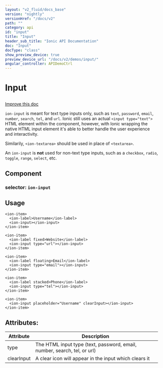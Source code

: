 ```yaml
---
layout: "v2_fluid/docs_base"
version: "nightly"
versionHref: "/docs/v2"
path: ""
category: api
id: "input"
title: "Input"
header_sub_title: "Ionic API Documentation"
doc: "Input"
docType: "class"
show_preview_device: true
preview_device_url: "/docs/v2/demos/input/"
angular_controller: APIDemoCtrl 
---
```










<h1 class="api-title">
<a class="anchor" name="input" href="#input"></a>

Input






</h1>

<a class="improve-v2-docs" href="http://github.com/driftyco/ionic/edit/2.0//src/components/input/input.ts#L12">
Improve this doc
</a>






<p><code>ion-input</code> is meant for text type inputs only, such as <code>text</code>,
<code>password</code>, <code>email</code>, <code>number</code>, <code>search</code>, <code>tel</code>, and <code>url</code>. Ionic
still uses an actual <code>&lt;input type=&quot;text&quot;&gt;</code> HTML element within the
component, however, with Ionic wrapping the native HTML input
element it&#39;s able to better handle the user experience and
interactivity.</p>
<p>Similarily, <code>&lt;ion-textarea&gt;</code> should be used in place of <code>&lt;textarea&gt;</code>.</p>
<p>An <code>ion-input</code> is <strong>not</strong> used for non-text type inputs, such as a
<code>checkbox</code>, <code>radio</code>, <code>toggle</code>, <code>range</code>, <code>select</code>, etc.</p>


<h2><a class="anchor" name="Component" href="#Component"></a>Component</h2>
<h3>selector: <code>ion-input</code></h3>
<!-- @usage tag -->

<h2><a class="anchor" name="usage" href="#usage"></a>Usage</h2>

<pre><code class="lang-html">&lt;ion-item&gt;
  &lt;ion-label&gt;Username&lt;/ion-label&gt;
  &lt;ion-input&gt;&lt;/ion-input&gt;
&lt;/ion-item&gt;

&lt;ion-item&gt;
  &lt;ion-label fixed&gt;Website&lt;/ion-label&gt;
  &lt;ion-input type=&quot;url&quot;&gt;&lt;/ion-input&gt;
&lt;/ion-item&gt;

&lt;ion-item&gt;
  &lt;ion-label floating&gt;Email&lt;/ion-label&gt;
  &lt;ion-input type=&quot;email&quot;&gt;&lt;/ion-input&gt;
&lt;/ion-item&gt;

&lt;ion-item&gt;
  &lt;ion-label stacked&gt;Phone&lt;/ion-label&gt;
  &lt;ion-input type=&quot;tel&quot;&gt;&lt;/ion-input&gt;
&lt;/ion-item&gt;

&lt;ion-item&gt;
  &lt;ion-input placeholder=&quot;Username&quot; clearInput&gt;&lt;/ion-input&gt;
&lt;/ion-item&gt;
</code></pre>




<!-- @property tags -->

<h2><a class="anchor" name="attributes" href="#attributes"></a>Attributes:</h2>
<table class="table" style="margin:0;">
<thead>
<tr>
<th>Attribute</th>









<th>Description</th>
</tr>
</thead>
<tbody>

<tr>
<td>
type
</td>



<td>
The HTML input type (text, password, email, number, search, tel, or url)
</td>
</tr>

<tr>
<td>
clearInput
</td>



<td>
A clear icon will appear in the input which clears it

</td>
</tr>

</tbody>
</table>



<!-- instance methods on the class --><!-- related link --><!-- end content block -->


<!-- end body block -->

